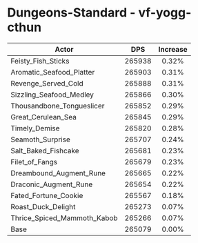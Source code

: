 # Dungeons-Standard - vf-yogg-cthun
| Actor | DPS | Increase |
|---|:---:|:---:|
|Feisty_Fish_Sticks|265938|0.32%|
|Aromatic_Seafood_Platter|265903|0.31%|
|Revenge_Served_Cold|265888|0.31%|
|Sizzling_Seafood_Medley|265866|0.30%|
|Thousandbone_Tongueslicer|265852|0.29%|
|Great_Cerulean_Sea|265845|0.29%|
|Timely_Demise|265820|0.28%|
|Seamoth_Surprise|265707|0.24%|
|Salt_Baked_Fishcake|265681|0.23%|
|Filet_of_Fangs|265679|0.23%|
|Dreambound_Augment_Rune|265665|0.22%|
|Draconic_Augment_Rune|265654|0.22%|
|Fated_Fortune_Cookie|265567|0.18%|
|Roast_Duck_Delight|265273|0.07%|
|Thrice_Spiced_Mammoth_Kabob|265266|0.07%|
|Base|265079|0.00%|

